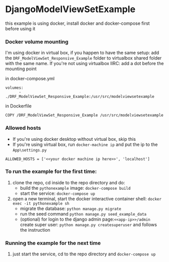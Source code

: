 # DjangoModelViewSetExample
this example is using docker, install docker and docker-compose first before using it

### Docker volume mounting
I'm using docker in virtual box, if you happen to have the same setup: add the `DRF_ModelViewSet_Responsive_Example` folder to virtualbox shared folder with the same name. If you're not using virtualbox IIRC: add a dot before the mounting point 

in docker-compose.yml
```
volumes:
      - ./DRF_ModelViewSet_Responsive_Example:/usr/src/modelviewsetexample
```
in Dockerfile 
```
COPY /DRF_ModelViewSet_Responsive_Example /usr/src/modelviewsetexample
```

### Allowed hosts
- If you're using docker desktop without virtual box, skip this
- If you're using virtual box, run `docker-machine ip` and put the ip to the `App\settings.py`
```
ALLOWED_HOSTS = ['<<your docker machine ip here>>', 'localhost']
```

### To run the example for the first time: 
1. clone the repo, cd inside to the repo directory and do:  
      - build the `pythonexample` image: `docker-compose build`
      - start the service: `docker-compose up`
2. open a new terminal, start the docker interactive container shell: `docker exec -it pythonexample sh`
      - migrate the database: `python manage.py migrate`
      - run the seed command `python manage.py seed_example_data`
      - (optional) for login to the django admin page:`<<app-ip>>/admin` create super user: `python manage.py createsuperuser` and follows the instruction

### Running the example for the next time
1. just start the service, cd to the repo directory and `docker-compose up`
